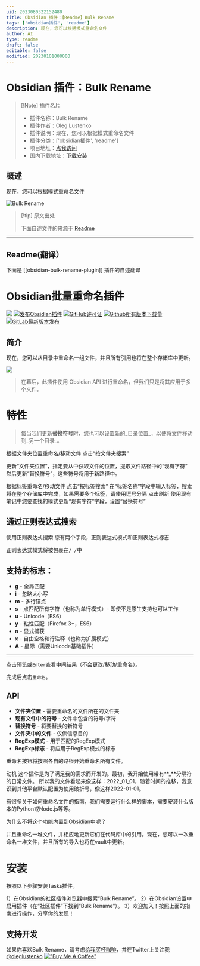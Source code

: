 ```yaml
---
uid: 2023080322152480
title: Obsidian 插件：【Readme】Bulk Rename
tags: ['obsidian插件', 'readme']
description: 现在，您可以根据模式重命名文件
author: AI
type: readme
draft: false
editable: false
modified: 20230101000000
---
```


# Obsidian 插件：Bulk Rename

> [!Note] 插件名片
> - 插件名称：Bulk Rename
> - 插件作者：Oleg Lustenko
> - 插件说明：现在，您可以根据模式重命名文件
> - 插件分类：['obsidian插件', 'readme']
> - 项目地址：[点我访问](https://github.com/OlegLustenko/obsidian-bulk-rename)
> - 国内下载地址：[下载安装](https://pkmer.cn/products/plugin/pluginMarket/?obsidian-bulk-rename-plugin)

## 概述

现在，您可以根据模式重命名文件

![Bulk Rename](https://cdn.pkmer.cn/covers/obsidian-bulk-rename-plugin_new.gif!pkmer)

> [!tip] 原文出处
> 
>下面自述文件的来源于 [Readme](https://ghproxy.net/https://raw.githubusercontent.com/OlegLustenko/obsidian-bulk-rename/master/README.md)
> 

---

## Readme(翻译）

下面是 [[obsidian-bulk-rename-plugin]] 插件的自述翻译


# Obsidian批量重命名插件
[![](https://github.com/OlegLustenko/obsidian-bulk-rename/actions/workflows/CI.yml/badge.svg)](https://github.com/OlegLustenko/obsidian-bulk-rename/actions/workflows/CI.yml)
[![发布Obsidian插件](https://github.com/OlegLustenko/obsidian-bulk-rename/actions/workflows/release.yml/badge.svg)](https://github.com/OlegLustenko/obsidian-bulk-rename/actions/workflows/release.yml)
[![GitHub许可证](https://img.shields.io/github/license/OlegLustenko/obsidian-bulk-rename)](https://https://github.com/OlegLustenko/obsidian-bulk-rename/master/LICENSE)
[![Github所有版本下载量](https://img.shields.io/github/downloads/OlegLustenko/obsidian-bulk-rename/total.svg)](https://github.com/OlegLustenko/obsidian-bulk-rename/releases/)
[![GitLab最新版本发布](https://badgen.net/github/release/OlegLustenko/obsidian-bulk-rename/)](https://github.com/OlegLustenko/obsidian-bulk-rename/releases)

## 简介
现在，您可以从目录中重命名一组文件，并且所有引用也将在整个存储库中更新。

![](documentation/assets/Animation.gif)

> 在幕后，此插件使用 Obsidian API 进行重命名，但我们只是将其应用于多个文件。

# 特性

> 每当我们更新**替换符号**时，您也可以设置新的_目录位置_，以便将文件移动到_另一个目录_。

根据文件夹位置重命名/移动文件
点击“按文件夹搜索”

更新“文件夹位置”，指定要从中获取文件的位置，提取文件路径中的“现有字符”
然后更新“替换符号”，这些符号将用于新路径中。

根据标签重命名/移动文件
点击“按标签搜索”
在“标签名称”字段中输入标签，搜索将在整个存储库中完成，如果需要多个标签，请使用逗号分隔
点击刷新
使用现有笔记中您要查找的模式更新“现有字符”字段，设置“替换符号”

## 通过正则表达式搜索
使用正则表达式搜索
您有两个字段，正则表达式模式和正则表达式标志

正则表达式模式将被包裹在`/ /`中

## 支持的标志：

- **g** - 全局匹配
- **i** - 忽略大小写
- **m** - 多行锚点
- **s** - 点匹配所有字符（也称为单行模式）- 即使不是原生支持也可以工作
- **u** - Unicode（ES6）
- **y** - 粘性匹配（Firefox 3+，ES6）
- **n** - 显式捕获
- **x** - 自由空格和行注释（也称为扩展模式）
- **A** - 星际（需要Unicode基础插件）

---

点击预览或`Enter`查看中间结果（不会更改/移动/重命名）。

完成后点击`重命名`。

## API
- **文件夹位置** - 需要重命名的文件所在的文件夹
- **现有文件中的符号** - 文件中包含的符号/字符
- **替换符号** - 将要替换的新符号
- **文件夹中的文件** - 仅供信息目的
- **RegExp模式** - 用于匹配的RegExp模式
- **RegExp标志** - 将应用于RegExp模式的标志

重命名按钮将按照各自的路径开始重命名所有文件。

动机
这个插件是为了满足我的需求而开发的。最初，我开始使用带有**_**分隔符的日常文件。
所以我的文件看起来像这样：2022_01_01，随着时间的推移，我意识到其他平台默认配置为使用破折号，像这样2022-01-01。

有很多关于如何重命名文件的指南，我们需要运行什么样的脚本，需要安装什么版本的Python或Node.js等等。

为什么不将这个功能内置到Obsidian中呢？

并且重命名一堆文件，并相应地更新它们在代码库中的引用。现在，您可以一次重命名一堆文件，并且所有的导入也将在vault中更新。

# 安装
按照以下步骤安装Tasks插件。

1）在Obsidian的社区插件浏览器中搜索“Bulk Rename”。
2）在Obsidian设置中启用插件（在“社区插件”下找到“Bulk Rename”）。
3）欢迎加入！按照上面的指南进行操作，分享你的发现！

## 支持开发

如果你喜欢Bulk Rename，请考虑[给我买杯咖啡](https://www.buymeacoffee.com/oleglustenko)，并在Twitter上关注我[@oleglustenko](https://twitter.com/oleglustenko)
[!["Buy Me A Coffee"](https://www.buymeacoffee.com/assets/img/custom_images/orange_img.png)](https://www.buymeacoffee.com/oleglustenko)



